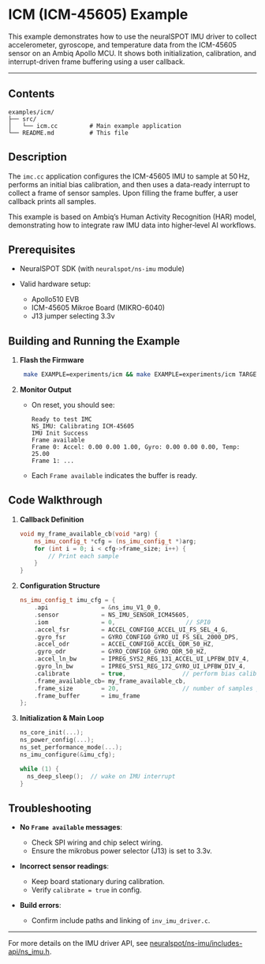 # ICM (ICM-45605) Example

This example demonstrates how to use the neuralSPOT IMU driver to collect accelerometer, gyroscope, and temperature data from the ICM-45605 sensor on an Ambiq Apollo MCU. It shows both initialization, calibration, and interrupt-driven frame buffering using a user callback.

---

## Contents

```text
examples/icm/
├── src/
│   └── icm.cc         # Main example application
└── README.md          # This file
```

## Description

The `imc.cc` application configures the ICM-45605 IMU to sample at 50 Hz, performs an initial bias calibration, and then uses a data-ready interrupt to collect a frame of sensor samples. Upon filling the frame buffer, a user callback prints all samples.

This example is based on Ambiq’s Human Activity Recognition (HAR) model, demonstrating how to integrate raw IMU data into higher‑level AI workflows.

## Prerequisites

* NeuralSPOT SDK (with `neuralspot/ns-imu` module)
* Valid hardware setup:

  * Apollo510 EVB
  * ICM-45605 Mikroe Board (MIKRO-6040)
  * J13 jumper selecting 3.3v

## Building and Running the Example

1. **Flash the Firmware**

   ```bash
    make EXAMPLE=experiments/icm && make EXAMPLE=experiments/icm TARGET=icm deploy && make view
   ```
2. **Monitor Output**

   * On reset, you should see:

     ```console
     Ready to test IMC
     NS_IMU: Calibrating ICM-45605
     IMU Init Success
     Frame available
     Frame 0: Accel: 0.00 0.00 1.00, Gyro: 0.00 0.00 0.00, Temp: 25.00
     Frame 1: ...
     ```
   * Each `Frame available` indicates the buffer is ready.

## Code Walkthrough

1. **Callback Definition**

   ```c++
   void my_frame_available_cb(void *arg) {
       ns_imu_config_t *cfg = (ns_imu_config_t *)arg;
       for (int i = 0; i < cfg->frame_size; i++) {
           // Print each sample
       }
   }
   ```
2. **Configuration Structure**

   ```c++
   ns_imu_config_t imu_cfg = {
       .api               = &ns_imu_V1_0_0,
       .sensor            = NS_IMU_SENSOR_ICM45605,
       .iom               = 0,                    // SPI0
       .accel_fsr         = ACCEL_CONFIG0_ACCEL_UI_FS_SEL_4_G,
       .gyro_fsr          = GYRO_CONFIG0_GYRO_UI_FS_SEL_2000_DPS,
       .accel_odr         = ACCEL_CONFIG0_ACCEL_ODR_50_HZ,
       .gyro_odr          = GYRO_CONFIG0_GYRO_ODR_50_HZ,
       .accel_ln_bw       = IPREG_SYS2_REG_131_ACCEL_UI_LPFBW_DIV_4,
       .gyro_ln_bw        = IPREG_SYS1_REG_172_GYRO_UI_LPFBW_DIV_4,
       .calibrate         = true,                // perform bias calibration
       .frame_available_cb= my_frame_available_cb,
       .frame_size        = 20,                  // number of samples per interrupt
       .frame_buffer      = imu_frame
   };
   ```
3. **Initialization & Main Loop**

   ```c++
   ns_core_init(...);
   ns_power_config(...);
   ns_set_performance_mode(...);
   ns_imu_configure(&imu_cfg);

   while (1) {
     ns_deep_sleep();  // wake on IMU interrupt
   }
   ```

## Troubleshooting

* **No ****************************************************************************`Frame available`**************************************************************************** messages**:

  * Check SPI wiring and chip select wiring.
  * Ensure the mikrobus power selector (J13) is set to 3.3v.
* **Incorrect sensor readings**:

  * Keep board stationary during calibration.
  * Verify `calibrate = true` in config.
* **Build errors**:

  * Confirm include paths and linking of `inv_imu_driver.c`.

---

For more details on the IMU driver API, see [neuralspot/ns-imu/includes-api/ns\_imu.h](../../neuralspot/ns-imu/includes-api/ns_imu.h).
